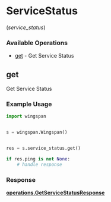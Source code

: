 # ServiceStatus
(*service_status*)

### Available Operations

* [get](#get) - Get Service Status

## get

Get Service Status

### Example Usage

```python
import wingspan


s = wingspan.Wingspan()


res = s.service_status.get()

if res.ping is not None:
    # handle response
```


### Response

**[operations.GetServiceStatusResponse](../../models/operations/getservicestatusresponse.md)**

